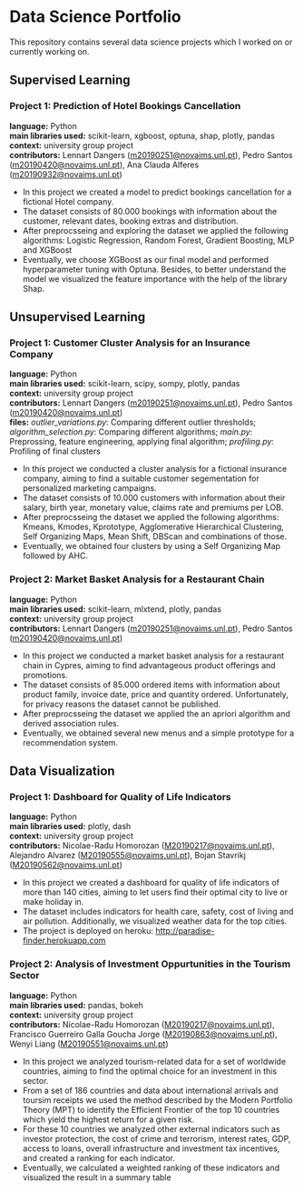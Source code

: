 # Data Science Portfolio
This repository contains several data science projects which I worked on or currently working on.


## Supervised Learning 
### Project 1: Prediction of Hotel Bookings Cancellation
**language:** Python<br/>
**main libraries used:** scikit-learn, xgboost, optuna, shap, plotly, pandas  <br/>
**context:** university group project<br/>
**contributors:** Lennart Dangers (m20190251@novaims.unl.pt), Pedro Santos (m20190420@novaims.unl.pt), Ana Clauda Alferes (m20190932@novaims.unl.pt)

- In this project we created a model to predict bookings cancellation for a fictional Hotel company.
- The dataset consists of 80.000 bookings with information about the customer, relevant dates, booking extras and distribution.
- After preprocsseing and exploring the dataset we applied the following algorithms: Logistic Regression, Random Forest, Gradient Boosting, MLP and XGBoost
- Eventually, we choose XGBoost as our final model and performed hyperparameter tuning with Optuna. Besides, to better understand the model we visualized the feature importance with the help of the library Shap. 


## Unsupervised Learning 
### Project 1: Customer Cluster Analysis for an Insurance Company 
**language:** Python<br/>
**main libraries used:** scikit-learn, scipy, sompy, plotly, pandas  <br/>
**context:** university group project<br/>
**contributors:** Lennart Dangers (m20190251@novaims.unl.pt), Pedro Santos (m20190420@novaims.unl.pt)
<br/>
**files:** *outlier_variations.py*: Comparing different outlier thresholds; *algorithm_selection.py*: Comparing different algorithms; *main.py*: Preprossing, feature engineering, applying final algorithm; *profiling.py*: Profiling of final clusters 
<br/>
- In this project we conducted a cluster analysis for a fictional insurance company, aiming to find a suitable customer segementation for personalized marketing campaigns. 
- The dataset consists of 10.000 customers with information about their salary, birth year, monetary value, claims rate and premiums per LOB.
- After preprocsseing the dataset we applied the following algorithms: Kmeans, Kmodes, Kprototype, Agglomerative Hierarchical Clustering, Self Organizing Maps, Mean Shift, DBScan and combinations of those. 
- Eventually, we obtained four clusters by using a Self Organizing Map followed by AHC.

### Project 2: Market Basket Analysis for a Restaurant Chain 
**language:** Python<br/>
**main libraries used:** scikit-learn, mlxtend, plotly, pandas  <br/>
**context:** university group project<br/>
**contributors:** Lennart Dangers (m20190251@novaims.unl.pt), Pedro Santos (m20190420@novaims.unl.pt)

- In this project we conducted a market basket analysis for a restaurant chain in Cypres, aiming to find advantageous product offerings and promotions. 
- The dataset consists of 85.000 ordered items with information about product family, invoice date, price and quantity ordered. Unfortunately, for privacy reasons the dataset cannot be published.
- After preprocsseing the dataset we applied the an apriori algorithm and derived association rules. 
- Eventually, we obtained several new menus and a simple prototype for a recommendation system.


## Data Visualization
### Project 1: Dashboard for Quality of Life Indicators
**language:** Python<br/>
**main libraries used:** plotly, dash<br/>
**context:** university group project<br/>
**contributors:** Nicolae-Radu Homorozan (M20190217@novaims.unl.pt), Alejandro Alvarez (M20190555@novaims.unl.pt), Bojan Stavrikj  (M20190562@novaims.unl.pt) <br/>

- In this project we created a dashboard for quality of life indicators of more than 140 cities, aiming to let users find their optimal city to live or make holiday in. 
- The dataset includes indicators for health care, safety, cost of living and air pollution. Additionally, we visualized weather data for the top cities.
- The project is deployed on heroku: http://paradise-finder.herokuapp.com 

### Project 2: Analysis of Investment Oppurtunities in the Tourism Sector
**language:** Python<br/>
**main libraries used:** pandas, bokeh<br/>
**context:** university group project<br/>
**contributors:** Nicolae-Radu Homorozan (M20190217@novaims.unl.pt), Francisco Guerreiro Galla Goucha Jorge (M20190863@novaims.unl.pt), Wenyi Liang (M20190551@novaims.unl.pt)<br/>

- In this project we analyzed tourism-related data for a set of worldwide countries, aiming to find the optimal choice for an investment in this sector. 
- From a set of 186 countries and data about international arrivals and toursim receipts we used the method described by the Modern Portfolio Theory (MPT) to identify the Efficient Frontier of the top 10 countries which yield the highest return for a given risk. 
- For these 10 countries we analyzed other external indicators such as investor protection, the cost of crime and terrorism, interest rates, GDP, access to loans, overall infrastructure and investment tax incentives, and created a ranking for each indicator. 
- Eventually, we calculated a weighted ranking of these indicators and visualized the result in a summary table

